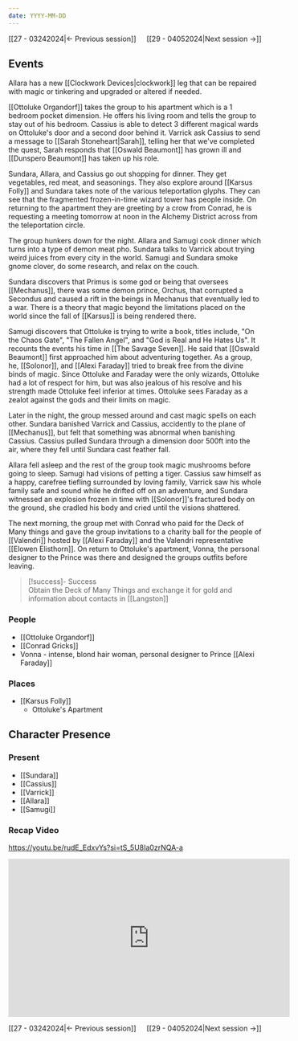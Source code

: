 ```yaml
---
date: YYYY-MM-DD
---
```

[[27 - 03242024|← Previous session]] <span style="float: right;">[[29 - 04052024|Next session →]]</span>

## Events
Allara has a new [[Clockwork Devices|clockwork]] leg that can be repaired with magic or tinkering and upgraded or altered if needed. 

[[Ottoluke Organdorf]] takes the group to his apartment which is a 1 bedroom pocket dimension. He offers his living room and tells the group to stay out of his bedroom. Cassius is able to detect 3 different magical wards on Ottoluke's door and a second door behind it. Varrick ask Cassius to send a message to [[Sarah Stoneheart|Sarah]], telling her that we've completed the quest, Sarah responds that [[Oswald Beaumont]] has grown ill and [[Dunspero Beaumont]] has taken up his role.

Sundara, Allara, and Cassius go out shopping for dinner. They get vegetables, red meat, and seasonings. They also explore around [[Karsus Folly]] and Sundara takes note of the various teleportation glyphs. They can see that the fragmented frozen-in-time wizard tower has people inside. On returning to the apartment they are greeting by a crow from Conrad, he is requesting a meeting tomorrow at noon in the Alchemy District across from the teleportation circle. 

The group hunkers down for the night. Allara and Samugi cook dinner which turns into a type of demon meat pho. Sundara talks to Varrick about trying weird juices from every city in the world. Samugi and Sundara smoke gnome clover, do some research, and relax on the couch. 

Sundara discovers that Primus is some god or being that oversees [[Mechanus]], there was some demon prince, Orchus, that corrupted a Secondus and caused a rift in the beings in Mechanus that eventually led to a war. There is a theory that magic beyond the limitations placed on the world since the fall of [[Karsus]] is being rendered there.

Samugi discovers that Ottoluke is trying to write a book, titles include, "On the Chaos Gate", "The Fallen Angel", and "God is Real and He Hates Us". It recounts the events his time in [[The Savage Seven]]. He said that [[Oswald Beaumont]] first approached him about adventuring together. As a group, he, [[Solonor]], and [[Alexi Faraday]] tried to break free from the divine binds of magic. Since Ottoluke and Faraday were the only wizards, Ottoluke had a lot of respect for him, but was also jealous of his resolve and his strength made Ottoluke feel inferior at times. Ottoluke sees Faraday as a zealot against the gods and their limits on magic.

Later in the night, the group messed around and cast magic spells on each other. Sundara banished Varrick and Cassius, accidently to the plane of [[Mechanus]], but felt that something was abnormal when banishing Cassius. Cassius pulled Sundara through a dimension door 500ft into the air, where they fell until Sundara cast feather fall. 

Allara fell asleep and the rest of the group took magic mushrooms before going to sleep. Samugi had visions of petting a tiger. Cassius saw himself as a happy, carefree tiefling surrounded by loving family, Varrick saw his whole family safe and sound while he drifted off on an adventure, and Sundara witnessed an explosion frozen in time with [[Solonor]]'s fractured body on the ground, she cradled his body and cried until the visions shattered. 

The next morning, the group met with Conrad who paid for the Deck of Many things and gave the group invitations to a charity ball for the people of [[Valendri]] hosted by [[Alexi Faraday]] and the Valendri representative [[Elowen Elisthorn]]. On return to Ottoluke's apartment, Vonna, the personal designer to the Prince was there and designed the groups outfits before leaving.

> [!success]- Success  
> Obtain the Deck of Many Things and exchange it for gold and information about contacts in [[Langston]] 

### People
- [[Ottoluke Organdorf]]
- [[Conrad Gricks]]
- Vonna - intense, blond hair woman, personal designer to Prince [[Alexi Faraday]] 

### Places 
- [[Karsus Folly]] 
	- Ottoluke's Apartment

## Character Presence 
### Present
- [[Sundara]] 
- [[Cassius]] 
- [[Varrick]] 
- [[Allara]] 
- [[Samugi]] 

### Recap Video
https://youtu.be/rudE_EdxvYs?si=tS_5U8Ia0zrNQA-a

<iframe width="560" height="315" src="https://www.youtube.com/embed/rudE_EdxvYs?si=T-ZScdYh1JlhgDO3" title="YouTube video player" frameborder="0" allow="accelerometer; autoplay; clipboard-write; encrypted-media; gyroscope; picture-in-picture; web-share" referrerpolicy="strict-origin-when-cross-origin" allowfullscreen></iframe>

[[27 - 03242024|← Previous session]] <span style="float: right;">[[29 - 04052024|Next session →]]</span>